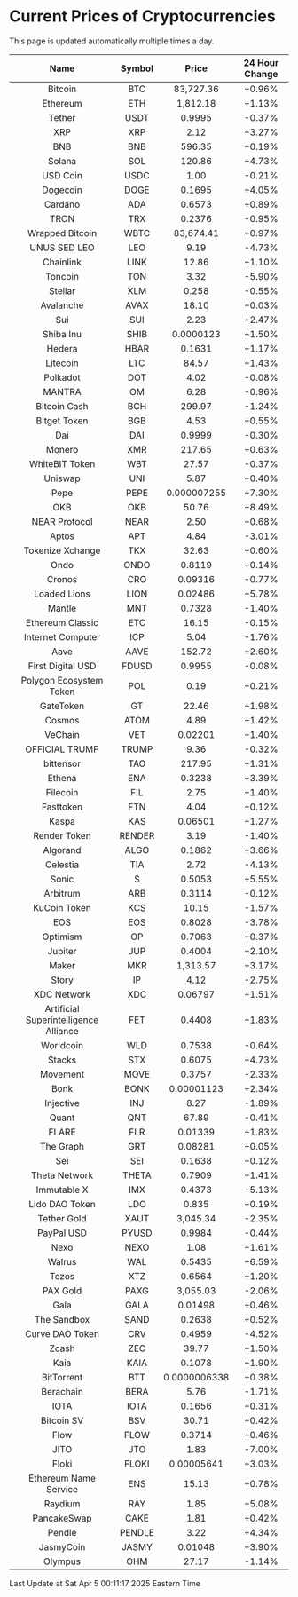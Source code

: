 # Current Prices of Cryptocurrencies
This page is updated automatically multiple times a day.

| Name | Symbol | Price | 24 Hour Change |
| :---: |:---:| :---: | :---: |
| Bitcoin | BTC | 83,727.36 | +0.96% |
| Ethereum | ETH | 1,812.18 | +1.13% |
| Tether | USDT | 0.9995 | -0.37% |
| XRP | XRP | 2.12 | +3.27% |
| BNB | BNB | 596.35 | +0.19% |
| Solana | SOL | 120.86 | +4.73% |
| USD Coin | USDC | 1.00 | -0.21% |
| Dogecoin | DOGE | 0.1695 | +4.05% |
| Cardano | ADA | 0.6573 | +0.89% |
| TRON | TRX | 0.2376 | -0.95% |
| Wrapped Bitcoin | WBTC | 83,674.41 | +0.97% |
| UNUS SED LEO | LEO | 9.19 | -4.73% |
| Chainlink | LINK | 12.86 | +1.10% |
| Toncoin | TON | 3.32 | -5.90% |
| Stellar | XLM | 0.258 | -0.55% |
| Avalanche | AVAX | 18.10 | +0.03% |
| Sui | SUI | 2.23 | +2.47% |
| Shiba Inu | SHIB | 0.0000123 | +1.50% |
| Hedera | HBAR | 0.1631 | +1.17% |
| Litecoin | LTC | 84.57 | +1.43% |
| Polkadot | DOT | 4.02 | -0.08% |
| MANTRA | OM | 6.28 | -0.96% |
| Bitcoin Cash | BCH | 299.97 | -1.24% |
| Bitget Token | BGB | 4.53 | +0.55% |
| Dai | DAI | 0.9999 | -0.30% |
| Monero | XMR | 217.65 | +0.63% |
| WhiteBIT Token | WBT | 27.57 | -0.37% |
| Uniswap | UNI | 5.87 | +0.40% |
| Pepe | PEPE | 0.000007255 | +7.30% |
| OKB | OKB | 50.76 | +8.49% |
| NEAR Protocol | NEAR | 2.50 | +0.68% |
| Aptos | APT | 4.84 | -3.01% |
| Tokenize Xchange | TKX | 32.63 | +0.60% |
| Ondo | ONDO | 0.8119 | +0.14% |
| Cronos | CRO | 0.09316 | -0.77% |
| Loaded Lions | LION | 0.02486 | +5.78% |
| Mantle | MNT | 0.7328 | -1.40% |
| Ethereum Classic | ETC | 16.15 | -0.15% |
| Internet Computer | ICP | 5.04 | -1.76% |
| Aave | AAVE | 152.72 | +2.60% |
| First Digital USD | FDUSD | 0.9955 | -0.08% |
| Polygon Ecosystem Token | POL | 0.19 | +0.21% |
| GateToken | GT | 22.46 | +1.98% |
| Cosmos | ATOM | 4.89 | +1.42% |
| VeChain | VET | 0.02201 | +1.40% |
| OFFICIAL TRUMP | TRUMP | 9.36 | -0.32% |
| bittensor | TAO | 217.95 | +1.31% |
| Ethena | ENA | 0.3238 | +3.39% |
| Filecoin | FIL | 2.75 | +1.40% |
| Fasttoken | FTN | 4.04 | +0.12% |
| Kaspa | KAS | 0.06501 | +1.27% |
| Render Token | RENDER | 3.19 | -1.40% |
| Algorand | ALGO | 0.1862 | +3.66% |
| Celestia | TIA | 2.72 | -4.13% |
| Sonic | S | 0.5053 | +5.55% |
| Arbitrum | ARB | 0.3114 | -0.12% |
| KuCoin Token | KCS | 10.15 | -1.57% |
| EOS | EOS | 0.8028 | -3.78% |
| Optimism | OP | 0.7063 | +0.37% |
| Jupiter | JUP | 0.4004 | +2.10% |
| Maker | MKR | 1,313.57 | +3.17% |
| Story | IP | 4.12 | -2.75% |
| XDC Network | XDC | 0.06797 | +1.51% |
| Artificial Superintelligence Alliance | FET | 0.4408 | +1.83% |
| Worldcoin | WLD | 0.7538 | -0.64% |
| Stacks | STX | 0.6075 | +4.73% |
| Movement | MOVE | 0.3757 | -2.33% |
| Bonk | BONK | 0.00001123 | +2.34% |
| Injective | INJ | 8.27 | -1.89% |
| Quant | QNT | 67.89 | -0.41% |
| FLARE | FLR | 0.01339 | +1.83% |
| The Graph | GRT | 0.08281 | +0.05% |
| Sei | SEI | 0.1638 | +0.12% |
| Theta Network | THETA | 0.7909 | +1.41% |
| Immutable X | IMX | 0.4373 | -5.13% |
| Lido DAO Token | LDO | 0.835 | +0.19% |
| Tether Gold | XAUT | 3,045.34 | -2.35% |
| PayPal USD | PYUSD | 0.9984 | -0.44% |
| Nexo | NEXO | 1.08 | +1.61% |
| Walrus | WAL | 0.5435 | +6.59% |
| Tezos | XTZ | 0.6564 | +1.20% |
| PAX Gold | PAXG | 3,055.03 | -2.06% |
| Gala | GALA | 0.01498 | +0.46% |
| The Sandbox | SAND | 0.2638 | +0.52% |
| Curve DAO Token | CRV | 0.4959 | -4.52% |
| Zcash | ZEC | 39.77 | +1.50% |
| Kaia | KAIA | 0.1078 | +1.90% |
| BitTorrent | BTT | 0.0000006338 | +0.38% |
| Berachain | BERA | 5.76 | -1.71% |
| IOTA | IOTA | 0.1656 | +0.31% |
| Bitcoin SV | BSV | 30.71 | +0.42% |
| Flow | FLOW | 0.3714 | +0.46% |
| JITO | JTO | 1.83 | -7.00% |
| Floki | FLOKI | 0.00005641 | +3.03% |
| Ethereum Name Service | ENS | 15.13 | +0.78% |
| Raydium | RAY | 1.85 | +5.08% |
| PancakeSwap | CAKE | 1.81 | +0.42% |
| Pendle | PENDLE | 3.22 | +4.34% |
| JasmyCoin | JASMY | 0.01048 | +3.90% |
| Olympus | OHM | 27.17 | -1.14% |

Last Update at Sat Apr  5 00:11:17 2025 Eastern Time